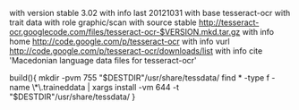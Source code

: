 with version stable 3.02
with info    last 20121031
with base    tesseract-ocr
with trait   data
with role    graphic/scan
with source  stable http://tesseract-ocr.googlecode.com/files/tesseract-ocr-$VERSION.mkd.tar.gz
with info    home http://code.google.com/p/tesseract-ocr
with info    vurl http://code.google.com/p/tesseract-ocr/downloads/list
with info    cite 'Macedonian language data files for tesseract-ocr'

build(){
 mkdir  -pvm 755 "$DESTDIR"/usr/share/tessdata/
 find * -type f -name \*\.traineddata |
 xargs install -vm 644 -t "$DESTDIR"/usr/share/tessdata/
}
